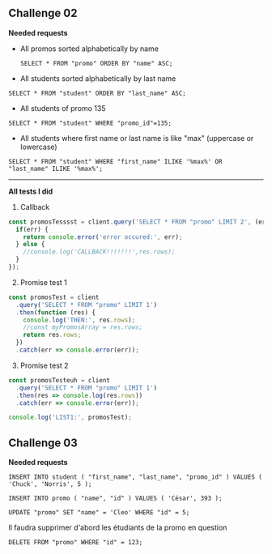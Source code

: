 ## Challenge 02

**Needed requests**
- All promos sorted alphabetically by name


  `SELECT * FROM "promo" ORDER BY "name" ASC;`

- All students sorted alphabetically by last name

`SELECT * FROM "student" ORDER BY "last_name" ASC;`

- All students of promo 135
  
`SELECT * FROM "student" WHERE "promo_id"=135;`

- All students where first name or last name is like "max" (uppercase or lowercase)

`SELECT * FROM "student" WHERE "first_name" ILIKE '%max%' OR "last_name" ILIKE '%max%';`

--------------

**All tests I did**
1. Callback
```js
const promosTesssst = client.query('SELECT * FROM "promo" LIMIT 2', (err, res) => {
  if(err) {
    return console.error('error occured:', err);
  } else {
    //console.log('CALLBACK!!!!!!!',res.rows);
  }
});
```

2. Promise test 1
```js
const promosTest = client
  .query('SELECT * FROM "promo" LIMIT 1')
  .then(function (res) {
    console.log('THEN:', res.rows);
    //const myPromosArray = res.rows;
    return res.rows;
  }) 
  .catch(err => console.error(err));
```

3. Promise test 2
```js
const promosTesteuh = client
  .query('SELECT * FROM "promo" LIMIT 1')
  .then(res => console.log(res.rows))
  .catch(err => console.error(err));

console.log('LIST1:', promosTest);
```

## Challenge 03

**Needed requests**

`INSERT INTO student ( "first_name", "last_name", "promo_id" ) VALUES ( 'Chuck', 'Norris', 5 );`

`INSERT INTO promo ( "name", "id" ) VALUES ( 'César', 393 );`

`UPDATE "promo" SET "name" = 'Cleo' WHERE "id" = 5;`

Il faudra supprimer d'abord les étudiants de la promo en question

`DELETE FROM "promo" WHERE "id" = 123;`